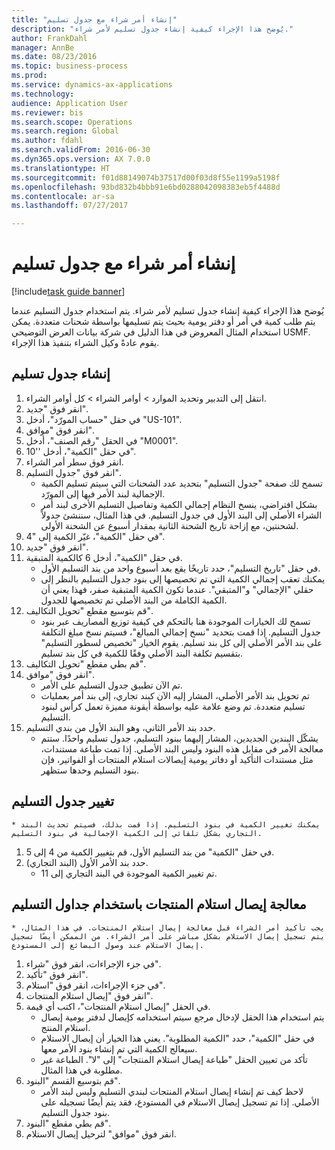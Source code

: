 ```yaml
--- 
title: "إنشاء أمر شراء مع جدول تسليم"
description: "يُوضح هذا الإجراء كيفية إنشاء جدول تسليم لأمر شراء."
author: FrankDahl
manager: AnnBe
ms.date: 08/23/2016
ms.topic: business-process
ms.prod: 
ms.service: dynamics-ax-applications
ms.technology: 
audience: Application User
ms.reviewer: bis
ms.search.scope: Operations
ms.search.region: Global
ms.author: fdahl
ms.search.validFrom: 2016-06-30
ms.dyn365.ops.version: AX 7.0.0
ms.translationtype: HT
ms.sourcegitcommit: f01d88149074b37517d00f03d8f55e1199a5198f
ms.openlocfilehash: 93bd832b4bbb91e6bd0288042098383eb5f4488d
ms.contentlocale: ar-sa
ms.lasthandoff: 07/27/2017

---
```

# <a name="create-a-purchase-order-with-a-delivery-schedule"></a>إنشاء أمر شراء مع جدول تسليم

[!include[task guide banner](../../includes/task-guide-banner.md)]

يُوضح هذا الإجراء كيفية إنشاء جدول تسليم لأمر شراء. يتم استخدام جدول التسليم عندما يتم طلب كمية في أمر أو دفتر يومية بحيث يتم تسليمها بواسطة شحنات متعددة. يمكن استخدام المثال المعروض في هذا الدليل في شركة بيانات العرض التوضيحي USMF. يقوم عادةً وكيل الشراء بتنفيذ هذا الإجراء.


## <a name="create-a-delivery-schedule"></a>إنشاء جدول تسليم
1. انتقل إلى التدبير وتحديد الموارد > أوامر الشراء > كل أوامر الشراء.
2. انقر فوق "جديد".
3. في حقل "حساب المورّد‬"، أدخل "US-101".
4. انقر فوق "موافق".
5. في الحقل "رقم الصنف"، أدخل "M0001".
6. في حقل "الكمية"، أدخل ''10".
7. انقر فوق سطر أمر الشراء.
8. انقر فوق "جدول التسليم".
    * تسمح لك صفحة "جدول التسليم" بتحديد عدد الشحنات التي سيتم تسليم الكمية الإجمالية لبند الأمر فيها إلى المورّد.  
    * بشكل افتراضي، ينسخ النظام إجمالي الكمية وتفاصيل التسليم الأخرى لبند أمر الشراء الأصلي إلى البند الأول في جدول التسليم. في هذا المثال، سننشئ جدولاً لشحنتين، مع إزاحة تاريخ الشحنة الثانية بمقدار أسبوع عن الشحنة الأولى.  
9. في حقل "الكمية"، غيّر الكمية إلى "4".
10. انقر فوق "جديد".
11. في حقل "الكمية"، أدخل 6 كالكمية المتبقية.
    * في حقل "تاريخ التسليم"، حدد تاريخًا يقع بعد أسبوع واحد من بند التسليم الأول.  
    * يمكنك تعقب إجمالي الكمية التي تم تخصيصها إلى بنود جدول التسليم بالنظر إلى حقلي "الإجمالي" و"المتبقي". عندما تكون الكمية المتبقية صفر، فهذا يعني أن الكمية الكاملة من البند الأصلي تم تخصيصها للجدول.  
12. قم بتوسيع مقطع "تحويل التكاليف".
    * تسمح لك الخيارات الموجودة هنا بالتحكم في كيفية توزيع المصاريف عبر بنود جدول التسليم. إذا قمت بتحديد "نسخ إجمالي المبالغ‬"، فسيتم نسخ مبلغ التكلفة على بند الأمر الأصلي إلى كل بند تسليم. يقوم الخيار "تخصيص لسطور التسليم‬" بتقسيم تكلفة البند الأصلي وفقًا للكمية في كل بند تسليم.  
13. قم بطي مقطع "تحويل التكاليف".
14. انقر فوق "موافق".
    * تم الآن تطبيق جدول التسليم على الأمر.  
    * تم تحويل بند الأمر الأصلي، المشار إليه الآن كبند تجاري، إلى بند أمر بعمليات تسليم متعددة. تم وضع علامة عليه بواسطة أيقونة مميزة تعمل كرأس لبنود التسليم.  
15. حدد بند الأمر الثاني، وهو البند الأول من بندي التسليم.
    * يشكّل البندين الجديدين، المشار إليهما ببنود التسليم، جدول تسليم واحدًا. ستتم معالجة الأمر في مقابل هذه البنود وليس البند الأصلي. إذا تمت طباعة مستندات، مثل مستندات التأكيد أو دفاتر يومية إيصالات استلام المنتجات‬ أو الفواتير، فإن بنود التسليم وحدها ستظهر.  

## <a name="change-the-delivery-schedule"></a>تغيير جدول التسليم
    * يمكنك تغيير الكمية في بنود التسليم. إذا قمت بذلك، فسيتم تحديث البند التجاري بشكل تلقائي إلى الكمية الإجمالية في بنود التسليم.  
1. في حقل "الكمية" من بند التسليم الأول، قم بتغيير الكمية من 4 إلى 5.
2. حدد بند الأمر الأول (البند التجاري).
    * تم تغيير الكمية الموجودة في البند التجاري إلى 11.  

## <a name="process-product-receipt-using-delivery-schedules"></a>معالجة إيصال استلام المنتجات باستخدام جداول التسليم
    * يجب تأكيد أمر الشراء قبل معالجة إيصال استلام المنتجات. في هذا المثال، يتم تسجيل إيصال الاستلام بشكل مباشر على أمر الشراء. من الممكن أيضًا تسجيل إيصال الاستلام عند وصول البضائع إلى المستودع.  
1. في جزء الإجراءات، انقر فوق "شراء".
2. انقر فوق "تأكيد".
3. في جزء الإجراءات، انقر فوق "استلام".
4. انقر فوق "إيصال استلام المنتجات".
5. في الحقل "إيصال استلام المنتجات"، اكتب أي قيمة.
    * يتم استخدام هذا الحقل لإدخال مرجع سيتم استخدامه كإيصال لدفتر يومية إيصال استلام المنتج.  
    * في حقل "الكمية"، حدد "الكمية المطلوبة". يعني هذا الخيار أن إيصال الاستلام سيعالج الكمية التي تم إنشاء بنود الأمر معها.  
    * تأكد من تعيين الحقل "طباعة إيصال استلام المنتجات‬" إلى "لا". الطباعة غير مطلوبة في هذا المثال.  
6. قم بتوسيع القسم "البنود".
    * لاحظ كيف تم إنشاء إيصال استلام المنتجات لبندي التسليم وليس لبند الأمر الأصلي. إذا تم تسجيل إيصال الاستلام في المستودع، فقد يتم أيضًا تسجيله على بنود جدول التسليم.  
7. قم بطي مقطع "البنود".
8. انقر فوق "موافق" لترحيل إيصال الاستلام.


